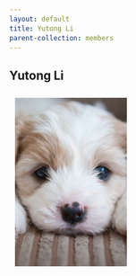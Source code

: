 ```yaml
---
layout: default
title: Yutong Li
parent-collection: members
---
```


## Yutong Li
<img src="/media/test_puppy.png" alt="1" width = 200px height = 300px style="object-fit: cover; float: left; margin: 10px">
